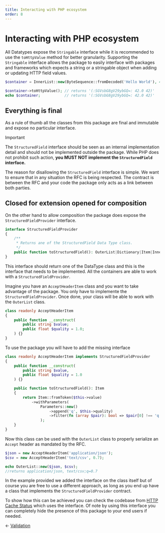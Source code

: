 ```yaml
---
title: Interacting with PHP ecosystem
order: 8
---
```


# Interacting with PHP ecosystem

All Datatypes expose the `Stringable` interface while it is recommended to use
the `toHttpValue` method for better granularity. Supporting the `Stringable`
interface allows the package to easily interface with packages and frameworks
which expects a string or a stringable object when adding or updating
HTTP field values.

```php
$container = InnerList::new(ByteSequence::fromDecoded('Hello World'), 42.0, 42);

$container->toHttpValue(); // returns '(:SGVsbG8gV29ybGQ=: 42.0 42)'
echo $container;           // returns '(:SGVsbG8gV29ybGQ=: 42.0 42)' 
```

## Everything is final

As a rule of thumb all the classes from this package are final and immutable and
expose no particular interface.

> [!IMPORTANT]
> The `StructuredField` interface should be seen as an internal implementation detail 
> and should not be implemented outside the package. While PHP does not prohibit such 
> action, **you MUST NOT implement the `StructuredField` interface.**

The reason for disallowing the `StructuredField` interface is simple. We want to ensure
that in any situation the RFC is being respected. The contract is between the RFC and your
code the package only acts as a link between both parties.

## Closed for extension opened for composition

On the other hand to allow composition the package does expose the `StructuredFieldProvider` interface.

```php
interface StructuredFieldProvider
{
    /**
     * Returns ane of the StructuredField Data Type class.
     */
    public function toStructuredField(): OuterList|Dictionary|Item|InnerList|Parameters;
}
```

This interface should return one of the DataType class and this is the interface that needs
to be implemented. All the containers are able to work with a `StructuredFieldProvider`.

Imagine you have an `AcceptHeaderItem` class and you want to take advantage of the package. You
only have to implemente the `StructuredFieldProvider`. Once done, your class will be able to
work with the `OuterList` class.

```php
class readonly AcceptHeaderItem
{
    public function __construct(
        public string $value;
        public float $quality = 1.0;
    ) {}
}
```

To use the package you will have to add the missing interface

```php
class readonly AcceptHeaderItem implements StructuredFieldProvider
{
    public function __construct(
        public string $value,
        public float $quality = 1.0
    ) {}

    public function toStructuredField(): Item
    {
        return Item::fromToken($this->value)
            ->withParameters(
                Parameters::new()
                    ->append('q', $this->quality)
                    ->filter(fn (array $pair): bool => $pair[0] !== 'q' || 1.0 !== $pair[1]->value())
                );
    }
}
```

Now this class can be used with the `OuterList` class to properly serialize an `Accept` header
as mandated by the RFC.

```php
$json = new AcceptHeaderItem('application/json');
$csv = new AcceptHeaderItem('text/csv', 0.7);

echo OuterList::new($json, $csv);
//returns application/json, text/csv;q=0.7
```

In the example provided we added the interface on the class itself but of course you are free to use
a different approach, as long as you end up have a class that implements the `StructuredFieldProvider`
contract.

To show how this can be achieved you can check the codebase from [HTTP Cache Status](https://github.com/bakame-php/http-cache-status)
which uses the interface. Of note by using this interface you can completely hide the presence of 
this package to your end users if needed.

&larr; [Validation](06-validation.md) 
